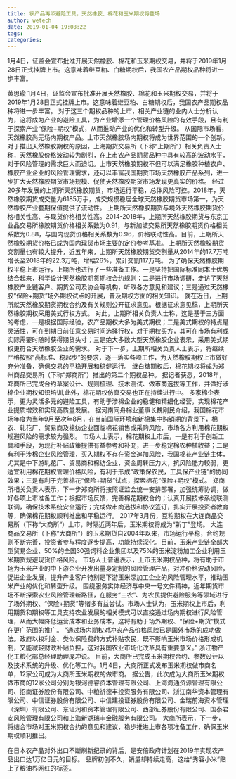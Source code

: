 ```yaml
---
title: 农产品再添避险工具，天然橡胶、棉花和玉米期权将登场
author: wetech
date: 2019-01-04 19:08:22
tags: 
categories: 
---
```

1月4日，证监会宣布批准开展天然橡胶、棉花和玉米期权交易，并将于2019年1月28日正式挂牌上市。这意味着继豆粕、白糖期权后，我国农产品期权品种将进一步丰富。
<!-- more -->
黄思瑜
1月4日，证监会宣布批准开展天然橡胶、棉花和玉米期权交易，并将于2019年1月28日正式挂牌上市。这意味着继豆粕、白糖期权后，我国农产品期权品种将进一步丰富。
对于这三个期权品种的上市，相关产业链的业内人士分析认为，这将成为产业的避险工具，为产业增添一个管理价格风险的有效手段，且有利于探索产业“保险+期权”模式，从而推动产业的优化和转型升级。
从国际市场看，天然橡胶尚无场内期权产品。上市天然橡胶场内期权将成为世界范围的一个创新。
对于推出天然橡胶期权的原因，上海期货交易所（下称“上期所”）相关负责人士称，天然橡胶价格波动较为剧烈，在上市农产品期货品种中具有较高的波动水平，对于风险管理的需求巨大而迫切。上市天然橡胶期权不但可以满足橡胶种植农户、橡胶产业企业的风险管理需求，还可以丰富我国期货市场天然橡胶产品系列，进一步扩大天然橡胶期货市场规模、促使天然橡胶期货市场发现更真实的价格。
经过20多年发展的上期所天然橡胶期货，市场运行平稳，总体风险可控。2018年，天然橡胶期货成交量为6185万手，成交规模稳居全球天然橡胶期货市场第一，为天然橡胶产业套期保值提供了流动性。
上期所天然橡胶期货与境外天然橡胶期货价格相关性高、与现货价格相关性高。2014-2018年，上期所天然橡胶期货与东京工业品交易所橡胶期货价格相关系数为0.91，与新加坡交易所天然橡胶期货价格相关系数为0.88，与国内现货价格相关系数为0.96，价格联动性高。目前，上期所天然橡胶期货价格已成为国内现货市场主要的定价参考基准。
上期所天然橡胶期货交割量也有较大提升，近五年来，上期所天然橡胶期货交割量从2014年的17.7万吨增长至2018年的22.3万吨，增幅26%，累计交割117万吨。
为了确保天然橡胶期权平稳上市运行，上期所也进行了一些准备工作。一是坚持把国际标准同本土优势结合起来，科学设计天然橡胶期货期权合约规则；二是进行市场调研，走访了天然橡胶产业链客户、期货公司及协会等机构，听取各方意见和建议；三是通过天然橡胶“保险+期货”场外期权试点的开展，普及期权方面的相关知识。
就在近日，上期所就天然橡胶期货期权合约及有关规则公开征求意见。根据征求意见稿，上期所天然橡胶期权采用美式行权方式。
对此，上期所相关负责人士称，这是基于三方面的考虑，一是根据国际经验，农产品期权大多为美式期权；二是美式期权的特点是灵活性，可在到期日前任意交易时间选择行权，对于期权买方，其可在市场有利或实际需要时随时获得期货头寸；三是绝大多数大型天然橡胶企业表示，采用美式期权更符合天然橡胶企业的需求。
对于下一步，上期所相关负责人士表示，将继续严格按照“高标准、稳起步”的要求，逐一落实各项工作，为天然橡胶期权上市做好充分准备，确保交易的平稳开展和稳健运行。
继白糖期权后，棉花期权将成为郑州商品交易所（下称“郑商所”）推出的第二个期权品种。
据记者获悉，2018年，郑商所已完成合约草案设计、规则梳理、技术测试、做市商选拔等工作，并做好涉棉企业期权知识培训,此外，棉花期权仿真交易也正在持续进行中。
多家棉企表示，更为灵活多元的避险工具，有助于涉棉企业的稳健和精细化经营，实现棉花产业提质增效和实现高质量发展。
据河南同舟棉业董事长魏刚民介绍，我国棉花市场年度为当年9月至次年8月，在当前国际环境和新棉集中购销期的背景下，棉农、轧花厂、贸易商及棉纺企业面临棉花销售或采购风险，市场各方利用棉花期权规避风险的需求较为强烈。
市场人士表示，棉花期权上市后，一是有利于创新工具和手段，为现行补贴政策提供有益参考和补充，进一步稳定棉农种植收益；二是有利于涉棉企业风险管理，买入期权不存在资金追加风险，我国棉花产业链主体，尤其是中下游轧花厂、贸易商和棉纺企业，资金周转压力大，抗风险能力较弱，更适宜利用棉花期权管理价格风险，有利于形成“政策保农民，工具保产业链”的协同效果；三是有利于完善棉花“保险+期货”试点，探索棉花“保险+期权”模式。
郑商所相关负责人表示，下一步郑商所将按照证监会统一安排部署，加强统筹协调，做好各项上市准备工作；根据市场反馈，完善棉花期权合约；认真开展技术系统联测联调，确保技术系统安全运行；完成做市商选拔和协议签订，扎实开展投资者教育等，确保棉花期权顺利推出和平稳运行。
2017年3月份，豆粕期权在大连商品交易所（下称“大商所”）上市，时隔近两年后，玉米期权将成为“新丁”登场。
大连商品交易所（下称“大商所”）的玉米期货自2004年以来，市场运行平稳，合约规则不断完善，投资者参与程度逐步提高，功能持续深化。目前，玉米产业链全部大型贸易企业、50%的全国30强饲料企业集团以及75%的玉米淀粉加工企业利用玉米期货规避现货价格风险。
市场人士普遍表示，上市玉米期权品种，将有助于市场为玉米产业的中下游企业开发出量身定制的风险管理产品，对冲价格波动风险，促进企业发展，提升产业客户特别是下游玉米深加工企业的风险管理水平，推动玉米产业的优化和转型升级。
围绕服务实体经济与中央一号文件精神，近年期货市场不断探索农业风险管理新路径，在服务“三农”、为农民提供避险服务等领域进行了场外期权、“保险+期货”等诸多有益尝试。市场人士认为，玉米期权上市后，利用期货和期权等工具支持农业发展的相关模式可以直接通过场内期权进行风险管理，从而大幅降低运营成本和业务成本，这将有助于场外期权、“保险+期货”模式在更广范围的推广。
“通过场内期权对冲农产品价格风险已是国外市场的成功做法。政府以权利金、类似保险费的方式补贴农民，既不影响玉米市场价格形成机制，又能减轻财政补贴负担，这对我国农业市场化改革具有重要意义。” 浙江物产化工粮化部总经理助理庞冲说。
目前，大商所已完成玉米期权合约、参数设计以及技术系统的升级、优化等工作。1月4日，大商所正式发布玉米期权做市商名单，12家公司成为大商所玉米期权的做市商。
据公告，此次成为大商所玉米期权做市商的12家公司分别为银河德睿资本管理有限公司、上海海通资源管理有限公司、招商证券股份有限公司、中粮祈德丰投资服务有限公司、浙江南华资本管理有限公司、中信证券股份有限公司、中信建投证券股份有限公司、金瑞前海资本管理（深圳）有限公司、东证润和资本管理有限公司、西部证券股份有限公司、国泰君安风险管理有限公司和上海新湖瑞丰金融服务有限公司。
大商所表示，下一步，将结合市场对玉米期权合约的意见和建议，稳步推进上市各项准备工作，确保玉米期权顺利推出。
 
 
在日本农产品对外出口不断刷新纪录的背后，是安倍政府计划在2019年实现农产品出口达1万亿日元的目标。
品牌初创不久，销量却持续走高，这给“秀容小米”贴上了粮油界网红的标签。
